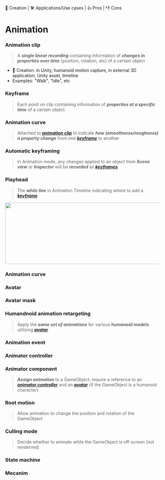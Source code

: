 👶 Creation | 🛠 Applications/Use cases | 👍 Pros | 👎 Cons

# Animation
### Animation clip
> A _**single linear recording**_ containing information of _**changes in properties over time**_ (position, rotation, etc) of a certain object
+ 👶 Creation: in Unity, humanoid motion capture, in external 3D application, Unity asset, timeline 
+ Examples: "Walk", "Idle", etc

### Keyframe
> Each point on clip containing information of _**properties at a specific time**_ of a certain object 

### Animation curve
> Attached to _**[animation clip](#animation-clip)**_ to indicate _**how (smoothness/roughness) a property change**_ from one _**[keyframe](#keyframe)**_ to another

### Automatic keyframing
> In Animation mode, any changes applied to an object from _**Scene view**_ or _**Inspector**_ will be _**recorded**_ as _**[keyframes](#keyframe)**_

### Playhead
> The _**while line**_ in Animation Timeline indicating where to add a _**[keyframe](#keyframe)**_

<img src="https://connect-prd-cdn.unity.com/20210123/learn/images/11f918b1-464c-407e-9d0c-f2fd5e67d752_image10.png.2000x0x1.png" width="600" height="200">


### Animation curve

### Avatar

### Avatar mask

### Humandnoid animation retargeting
> Apply the _**same set of animations**_ for various _**humanoid models**_ utilizing _**[avatar](#avatar)**_

### Animation event

### Animator controller

### Animator component
> _**Assign animation**_ to a GameObject, require a reference to an _**[animator controller](#animator-controller)**_ and an _**[avatar](#avatar)**_ (if the GameObject is a humanoid character)

### Root motion	
> Allow animation to change the position and rotation of the GameObject

### Culling mode
> Decide whether to animate while the GameObject is off-screen (not renderred)

### State machine

### Mecanim
